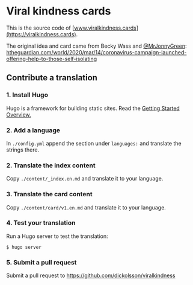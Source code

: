 # Viral kindness cards

This is the source code of [www.viralkindness.cards](https://viralkindness.cards).

The original idea and card came from Becky Wass and [@MrJonnyGreen](https://twitter.com/MrJonnyGreen):
[htheguardian.com/world/2020/mar/14/coronavirus-campaign-launched-offering-help-to-those-self-isolating](https://www.theguardian.com/world/2020/mar/14/coronavirus-campaign-launched-offering-help-to-those-self-isolating)

## Contribute a translation

### 1. Install Hugo

Hugo is a framework for building static sites. Read the [Getting Started Overview.](https://gohugo.io/getting-started/)

### 2. Add a language

In `./config.yml` append the section under `languages:` and translate the strings there.

### 2. Translate the index content

Copy `./content/_index.en.md` and translate it to your language.

### 3. Translate the card content

Copy `./content/card/v1.en.md` and translate it to your language.

### 4. Test your translation

Run a Hugo server to test the translation:

```shell script
$ hugo server
```

### 5. Submit a pull request

Submit a pull request to https://github.com/dickolsson/viralkindness
